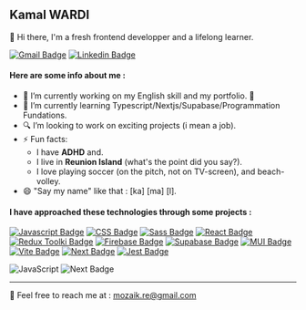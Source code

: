 ## Kamal WARDI
👋 Hi there, I'm a fresh frontend developper and a lifelong learner.

[![Gmail Badge](https://img.shields.io/badge/-Gmail-c14438?style=flat-square&logo=Gmail&logoColor=white&link=mailto:mozaik.re@gmail.com)](mailto:mozaik.re@gmail.com)
[![Linkedin Badge](https://img.shields.io/badge/-Kamal-blue?style=flat-square&logo=Linkedin&logoColor=white&link=https://www.linkedin.com/in/kamal-wardi/)](https://www.linkedin.com/in/kamal-wardi/)

#### Here are some info about me :

- 🔭 I’m currently working on my English skill and my portfolio. :muscle:
- 🌱 I’m currently learning Typescript/Nextjs/Supabase/Programmation Fundations.
- :mag: I’m looking to work on exciting projects (i mean a job).
- ⚡ Fun facts: 
  - I have **ADHD** and.
  - I live in **Reunion Island** (what's the point did you say?).
  - I love playing soccer (on the pitch, not on TV-screen), and beach-volley.
- 😄 "Say my name" like that : [ka] [ma] [l].

#### I have approached these technologies through some projects :
[![Javascript Badge](https://img.shields.io/badge/-Javascript-F0DB4F?style=flat-square&labelColor=black&logo=javascript&logoColor=F0DB4F)](#)
[![CSS Badge](https://img.shields.io/badge/-Css-61DBFB?style=flat-square&labelColor=black&logo=react&logoColor=61DBFB)](#)
[![Sass Badge](https://img.shields.io/badge/-Sass-CD6799?style=flat-square&labelColor=black&logo=Sass&logoColor=CD6799)](#)
[![React Badge](https://img.shields.io/badge/-React-61DBFB?style=flat-square&labelColor=black&logo=react&logoColor=61DBFB)](#)
[![Redux Toolki Badge](https://img.shields.io/badge/-ReduxTK-764ABC?style=flat-square&labelColor=black&logo=Redux&logoColor=764ABC)](#) 
[![Firebase Badge](https://img.shields.io/badge/-Firebase-ffcb2c?style=flat-square&labelColor=black&logo=Firebase&logoColor=ffcb2c)](#)
[![Supabase Badge](https://img.shields.io/badge/-Supabase-3fcf8e?style=flat-square&labelColor=black&logo=Supabase&logoColor=3fcf8e)](#)
[![MUI Badge](https://img.shields.io/badge/-MUI-007FFF?style=flat-square&labelColor=black&logo=MUI&logoColor=007FFF)](#)
[![Vite Badge](https://img.shields.io/badge/-Vite.js-6e8bf6?style=flat-square&labelColor=black&logo=Vite&logoColor=6e8bf6)](#)
[![Next Badge](https://img.shields.io/badge/-Next.js-black?style=flat-square&labelColor=black&logo=Next.js)](#)
[![Jest Badge](https://img.shields.io/badge/-Jest-8f4058?style=flat-square&labelColor=black&logo=Jest&logoColor=8f4058)](#)

![JavaScript](https://img.shields.io/badge/--F7DF1E?logo=javascript&logoColor=000)
![Next Badge](https://img.shields.io/badge/--black?logo=Next.js)


---
:email: Feel free to reach me at : mozaik.re@gmail.com
<!-- 
Modèle pour les badge de techno
![[Nom de Badge](https://img.shields.io/badge/-NOMAFFICHE-COLOR?style=flat-square&labelColor=black&logo=REF_DU_LOGO&logoColor=COLOR)](#)
-->
